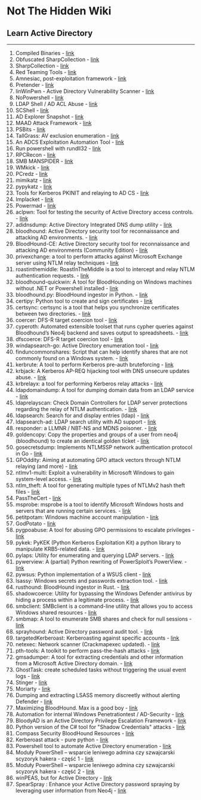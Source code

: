 # Not The Hidden Wiki

## Learn Active Directory
-----

1. Compiled Binaries - [link](https://github.com/r3motecontrol/Ghostpack-CompiledBinaries)
2. Obfuscated SharpCollection - [link](https://github.com/Flangvik/ObfuscatedSharpCollection)
3. SharpCollection - [link](https://github.com/Flangvik/SharpCollection)
4. Red Teaming Tools - [link](https://github.com/mgeeky/Penetration-Testing-Tools/tree/master/red-teaming)
5. Amnesiac, post-exploitation framework - [link](https://github.com/Leo4j/Amnesiac)
6. Pretender - [link](https://github.com/RedTeamPentesting/pretender)
7. linWinPwn - Active Directory Vulnerability Scanner - [link](https://github.com/lefayjey/linWinPwn)
8. NoPowershell - [link](https://github.com/bitsadmin/nopowershell)
9. LDAP Shell / AD ACL Abuse - [link](https://github.com/PShlyundin/ldap_shell)
10. SCShell - [link](https://github.com/Mr-Un1k0d3r/SCShell)
11. AD Explorer Snapshot - [link](https://github.com/c3c/ADExplorerSnapshot.py)
12. MAAD Attack Framework - [link](https://github.com/vectra-ai-research/MAAD-AF)
13. PSBits - [link](https://github.com/gtworek/PSBits)
14. TallGrass: AV exclusion enumeration - [link](https://github.com/tid4l/TallGrass)
15. An ADCS Exploitation Automation Tool - [link](https://github.com/grimlockx/ADCSKiller)
16. Run powershell with rundll32 - [link](https://github.com/p3nt4/PowerShdll)
17. RPCRecon - [link](https://github.com/m4lal0/RPCrecon)
18. SMB MANSPIDER - [link](https://github.com/blacklanternsecurity/MANSPIDER)
19. WMkick - [link](https://github.com/KoreLogicSecurity/wmkick)
20. PCredz - [link](https://github.com/lgandx/PCredz)
21. mimikatz - [link](https://github.com/ParrotSec/mimikatz)
22. pypykatz - [link](https://github.com/skelsec/pypykatz)
23. Tools for Kerberos PKINIT and relaying to AD CS - [link](https://github.com/dirkjanm/PKINITtools)
24. Implacket - [link](https://github.com/fortra/impacket)
25. Powermad - [link](https://github.com/Kevin-Robertson/Powermad)
26. aclpwn: Tool for testing the security of Active Directory access controls. - [link](https://github.com/aas-n/aclpwn.py)
27. adidnsdump: Active Directory Integrated DNS dump utility - [link](https://github.com/dirkjanm/adidnsdump)
28. bloodhound: Active Directory security tool for reconnaissance and attacking AD environments. - [link](https://github.com/BloodHoundAD/BloodHound)
29. BloodHound-CE: Active Directory security tool for reconnaissance and attacking AD environments (Community Edition) - [link](https://github.com/SpecterOps/BloodHound)
30. privexchange: a tool to perform attacks against Microsoft Exchange server using NTLM relay techniques - [link](https://github.com/dirkjanm/PrivExchange)
31. roastinthemiddle: RoastInTheMiddle is a tool to intercept and relay NTLM authentication requests. - [link](https://github.com/Tw1sm/RITM)
32. bloodhound-quickwin: A tool for BloodHounding on Windows machines without .NET or Powershell installed - [link](https://github.com/kaluche/bloodhound-quickwin)
33. bloodhound.py: BloodHound ingestor in Python. - [link](https://github.com/fox-it/BloodHound.py)
34. certipy: Python tool to create and sign certificates - [link](https://github.com/ly4k/Certipy)
35. certsync: certsync is a tool that helps you synchronize certificates between two directories. - [link](https://github.com/zblurx/certsync)
36. coercer: DFS-R target coercion tool - [link](https://github.com/p0dalirius/coercer)
37. cyperoth: Automated extensible toolset that runs cypher queries against Bloodhound’s Neo4j backend and saves output to spreadsheets. - [link](https://github.com/seajaysec/cypheroth)
38. dfscoerce: DFS-R target coercion tool - [link](https://github.com/Wh04m1001/dfscoerce)
39. windapsearch-go: Active Directory enumeration tool - [link](https://github.com/ropnop/go-windapsearch/)
40. finduncommonshares: Script that can help identify shares that are not commonly found on a Windows system. - [link](https://github.com/p0dalirius/FindUncommonShares)
41. kerbrute: A tool to perform Kerberos pre-auth bruteforcing - [link](https://github.com/ropnop/kerbrute)
42. krbjack: A Kerberos AP-REQ hijacking tool with DNS unsecure updates abuse. - [link](https://github.com/almandin/krbjack)
43. krbrelayx: a tool for performing Kerberos relay attacks - [link](https://github.com/dirkjanm/krbrelayx)
44. ldapdomaindump: A tool for dumping domain data from an LDAP service - [link](https://github.com/dirkjanm/ldapdomaindump)
45. ldaprelayscan: Check Domain Controllers for LDAP server protections regarding the relay of NTLM authentication. - [link](https://github.com/zyn3rgy/LdapRelayScan)
46. ldapsearch: Search for and display entries (ldap) - [link](https://wiki.debian.org/LDAP/LDAPUtils)
47. ldapsearch-ad: LDAP search utility with AD support - [link](https://github.com/yaap7/ldapsearch-ad)
48. responder: a LLMNR / NBT-NS and MDNS poisoner. - [link](https://github.com/lgandx/Responder)
49. goldencopy: Copy the properties and groups of a user from neo4j (bloodhound) to create an identical golden ticket - [link](https://github.com/Dramelac/GoldenCopy)
50. gosecretsdump: Implements NTLMSSP network authentication protocol in Go - [link](https://github.com/c-sto/gosecretsdump)
51. GPOddity: Aiming at automating GPO attack vectors through NTLM relaying (and more) - [link](https://github.com/synacktiv/GPOddity)
52. ntlmv1-multi: Exploit a vulnerability in Microsoft Windows to gain system-level access. - [link](https://github.com/evilmog/ntlmv1-multi)
53. ntlm_theft: A tool for generating multiple types of NTLMv2 hash theft files - [link](https://github.com/Greenwolf/ntlm_theft)
54. PassTheCert - [link](https://github.com/AlmondOffSec/PassTheCert)
55. msprobe: msprobe is a tool to identify Microsoft Windows hosts and servers that are running certain services. - [link](https://github.com/puzzlepeaches/msprobe)
56. petitpotam: Windows machine account manipulation - [link](https://github.com/topotam/PetitPotam)
57. GodPotato - [link](https://github.com/BeichenDream/GodPotato)
58. pygpoabuse: A tool for abusing GPO permissions to escalate privileges - [link](https://github.com/Hackndo/pyGPOAbuse)
59. pykek: PyKEK (Python Kerberos Exploitation Kit) a python library to manipulate KRB5-related data. - [link](https://github.com/preempt/pykek)
60. pylaps: Utility for enumerating and querying LDAP servers. - [link](https://github.com/p0dalirius/pylaps)
61. pywerview: A (partial) Python rewriting of PowerSploit’s PowerView. - [link](https://github.com/the-useless-one/pywerview)
62. pywsus: Python implementation of a WSUS client - [link](https://github.com/GoSecure/pywsus)
63. lsassy: Windows secrets and passwords extraction tool. - [link](https://github.com/Hackndo/lsassy)
64. rusthound: BloodHound ingestor in Rust. - [link](https://github.com/OPENCYBER-FR/RustHound)
65. shadowcoerce: Utility for bypassing the Windows Defender antivirus by hiding a process within a legitimate process. - [link](https://github.com/ShutdownRepo/shadowcoerce)
66. smbclient: SMBclient is a command-line utility that allows you to access Windows shared resources - [link](https://github.com/samba-team/samba)
67. smbmap: A tool to enumerate SMB shares and check for null sessions - [link](https://github.com/ShawnDEvans/smbmap)
68. sprayhound: Active Directory password audit tool. - [link](https://github.com/Hackndo/Sprayhound)
69. targetedKerberoast: Kerberoasting against specific accounts - [link](https://github.com/ShutdownRepo/targetedKerberoast)
70. netexec: Network scanner (Crackmapexec updated). - [link](https://github.com/Pennyw0rth/NetExec)
71. pth-tools: A toolkit to perform pass-the-hash attacks - [link](https://github.com/byt3bl33d3r/pth-toolkit)
72. gmsadumper: A tool for extracting credentials and other information from a Microsoft Active Directory domain. - [link](https://github.com/micahvandeusen/gMSADumper)
73. GhostTask: create scheduled tasks without triggering the usual event logs - [link](https://github.com/netero1010/GhostTask)
74. Stinger - [link](https://github.com/hackerhouse-opensource/Stinger)
75. Moriarty - [link](https://github.com/BC-SECURITY/Moriarty)
76. Dumping and extracting LSASS memory discreetly without alerting Defender - [link](https://xre0us.github.io/posts/multidump/)
77. Maximizing BloodHound. Max is a good boy - [link](https://github.com/knavesec/Max)
78. Automation for internal Windows Penetrationtest / AD-Security - [link](https://github.com/S3cur3Th1sSh1t/WinPwn)
79. BloodyAD is an Active Directory Privilege Escalation Framework - [link](https://github.com/CravateRouge/bloodyAD)
80. Python version of the C# tool for "Shadow Credentials" attacks - [link](https://github.com/ShutdownRepo/pywhisker)
81. Compass Security BloodHound Resources - [link](https://github.com/CompassSecurity/BloodHoundQueries)
82. Kerberoast attack - pure python - [link](https://github.com/skelsec/kerberoast)
83. Powershell tool to automate Active Directory enumeration - [link](https://github.com/61106960/adPEAS)
84. Moduły PowerShell – wsparcie leniwego admina czy szwajcarski scyzoryk hakera - część 1 - [link](https://techblog.ing.pl/blog/moduly-powershell-wsparcie-leniwego-admina-czy-szwajcarski-scyzoryk-hakera-czesc1)
85. Moduły PowerShell – wsparcie leniwego admina czy szwajcarski scyzoryk hakera - część 2 - [link](https://techblog.ing.pl/blog/moduly-powershell-wsparcie-leniwego-admina-czy-szwajcarski-scyzoryk-hakera-czesc2)
86. winPEAS, but for Active Directory - [link](https://github.com/ajm4n/adPEAS)
87. SpearSpray : Enhance your Active Directory password spraying by leveraging user information from Neo4j - [link](https://github.com/sikumy/SpearSpray)
